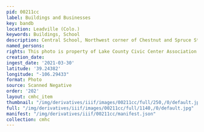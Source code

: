 ```yaml
---
pid: 00211cc
label: Buildings and Businesses
key: bandb
location: Leadville (Colo.)
keywords: Buildings, School
description: Central School, Northwest corner of Chestnut and Spruce Streets
named_persons: 
rights: This photo is property of Lake County Civic Center Association.
creation_date: 
ingest_date: '2021-03-30'
latitude: '39.24382'
longitude: "-106.29433"
format: Photo
source: Scanned Negative
order: '202'
layout: cmhc_item
thumbnail: "/img/derivatives/iiif/images/00211cc/full/250,/0/default.jpg"
full: "/img/derivatives/iiif/images/00211cc/full/1140,/0/default.jpg"
manifest: "/img/derivatives/iiif/00211cc/manifest.json"
collection: cmhc
---
```

